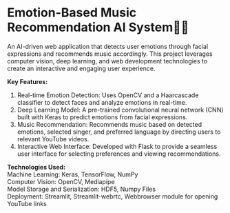 # Emotion-Based Music Recommendation AI System🎵😃

An AI-driven web application that detects user emotions through facial expressions and recommends music accordingly. This project leverages computer vision, deep learning, and web development technologies to create an interactive and engaging user experience.

**Key Features:**
1. Real-time Emotion Detection: Uses OpenCV and a Haarcascade classifier to detect faces and analyze emotions in real-time.
2. Deep Learning Model: A pre-trained convolutional neural network (CNN) built with Keras to predict emotions from facial expressions.
3. Music Recommendation: Recommends music based on detected emotions, selected singer, and preferred language by directing users to relevant YouTube videos.
4. Interactive Web Interface: Developed with Flask to provide a seamless user interface for selecting preferences and viewing recommendations.
   
**Technologies Used:** </br>
Machine Learning: Keras, TensorFlow, NumPy</br>
Computer Vision: OpenCV, Mediapipe</br>
Model Storage and Serialization: HDF5, Numpy Files</br>
Deployment: Streamlit, Streamlit-webrtc, Webbrowser module for opening YouTube links


